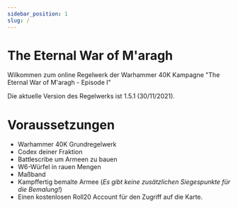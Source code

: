 ```yaml
---
sidebar_position: 1
slug: /
---
```


# The Eternal War of M'aragh
Wilkommen zum online Regelwerk der Warhammer 40K Kampagne "The Eternal War of M'aragh - Episode I"

Die aktuelle Version des Regelwerks ist 1.5.1 (30/11/2021).

# Voraussetzungen

- Warhammer 40K Grundregelwerk
- Codex deiner Fraktion
- Battlescribe um Armeen zu bauen
- W6-Würfel in rauen Mengen
- Maßband
- Kampffertig bemalte Armee (*Es gibt keine zusätzlichen Siegespunkte für die Bemalung!*)
- Einen kostenlosen Roll20 Account für den Zugriff auf die Karte.